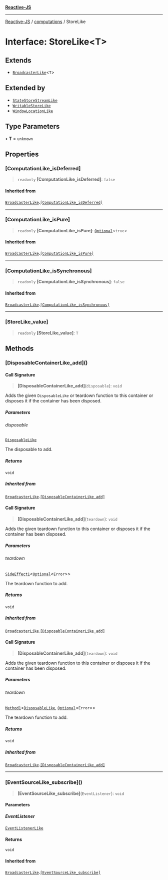 [**Reactive-JS**](../../README.md)

***

[Reactive-JS](../../README.md) / [computations](../README.md) / StoreLike

# Interface: StoreLike\<T\>

## Extends

- [`BroadcasterLike`](BroadcasterLike.md)\<`T`\>

## Extended by

- [`StateStoreStreamLike`](../Streamable/interfaces/StateStoreStreamLike.md)
- [`WritableStoreLike`](WritableStoreLike.md)
- [`WindowLocationLike`](../../web/interfaces/WindowLocationLike.md)

## Type Parameters

• **T** = `unknown`

## Properties

### \[ComputationLike\_isDeferred\]

> `readonly` **\[ComputationLike\_isDeferred\]**: `false`

#### Inherited from

[`BroadcasterLike`](BroadcasterLike.md).[`[ComputationLike_isDeferred]`](BroadcasterLike.md#computationlike_isdeferred)

***

### \[ComputationLike\_isPure\]

> `readonly` **\[ComputationLike\_isPure\]**: [`Optional`](../../functions/type-aliases/Optional.md)\<`true`\>

#### Inherited from

[`BroadcasterLike`](BroadcasterLike.md).[`[ComputationLike_isPure]`](BroadcasterLike.md#computationlike_ispure)

***

### \[ComputationLike\_isSynchronous\]

> `readonly` **\[ComputationLike\_isSynchronous\]**: `false`

#### Inherited from

[`BroadcasterLike`](BroadcasterLike.md).[`[ComputationLike_isSynchronous]`](BroadcasterLike.md#computationlike_issynchronous)

***

### \[StoreLike\_value\]

> `readonly` **\[StoreLike\_value\]**: `T`

## Methods

### \[DisposableContainerLike\_add\]()

#### Call Signature

> **\[DisposableContainerLike\_add\]**(`disposable`): `void`

Adds the given `DisposableLike` or teardown function to this container or disposes it if the container has been disposed.

##### Parameters

###### disposable

[`DisposableLike`](../../utils/interfaces/DisposableLike.md)

The disposable to add.

##### Returns

`void`

##### Inherited from

[`BroadcasterLike`](BroadcasterLike.md).[`[DisposableContainerLike_add]`](BroadcasterLike.md#disposablecontainerlike_add)

#### Call Signature

> **\[DisposableContainerLike\_add\]**(`teardown`): `void`

Adds the given teardown function to this container or disposes it if the container has been disposed.

##### Parameters

###### teardown

[`SideEffect1`](../../functions/type-aliases/SideEffect1.md)\<[`Optional`](../../functions/type-aliases/Optional.md)\<`Error`\>\>

The teardown function to add.

##### Returns

`void`

##### Inherited from

[`BroadcasterLike`](BroadcasterLike.md).[`[DisposableContainerLike_add]`](BroadcasterLike.md#disposablecontainerlike_add)

#### Call Signature

> **\[DisposableContainerLike\_add\]**(`teardown`): `void`

Adds the given teardown function to this container or disposes it if the container has been disposed.

##### Parameters

###### teardown

[`Method1`](../../functions/type-aliases/Method1.md)\<[`DisposableLike`](../../utils/interfaces/DisposableLike.md), [`Optional`](../../functions/type-aliases/Optional.md)\<`Error`\>\>

The teardown function to add.

##### Returns

`void`

##### Inherited from

[`BroadcasterLike`](BroadcasterLike.md).[`[DisposableContainerLike_add]`](BroadcasterLike.md#disposablecontainerlike_add)

***

### \[EventSourceLike\_subscribe\]()

> **\[EventSourceLike\_subscribe\]**(`EventListener`): `void`

#### Parameters

##### EventListener

[`EventListenerLike`](../../utils/interfaces/EventListenerLike.md)

#### Returns

`void`

#### Inherited from

[`BroadcasterLike`](BroadcasterLike.md).[`[EventSourceLike_subscribe]`](BroadcasterLike.md#eventsourcelike_subscribe)
